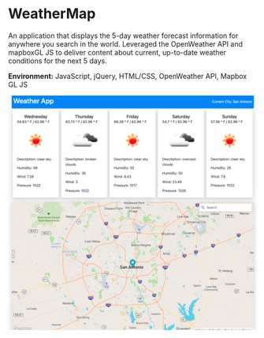 # WeatherMap
<p>An application that displays the 5-day weather forecast information for anywhere you search in the world. Leveraged the OpenWeather API and mapboxGL JS to deliver content about current, up-to-date weather conditions for the next 5 days. </p>

<p><b>Environment:</b> JavaScript, jQuery, HTML/CSS, OpenWeather API, Mapbox GL JS</p>


![Screenshot](weatherMap.png)
